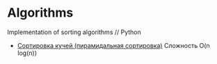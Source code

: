 # Algorithms
Implementation of sorting algorithms // Python

* [Сортировка кучей (пирамидальная сортировка)](https://github.com/JuliaRyzhova/Algorithms/blob/master/heap_sort.py)
Сложность  O(n log(n))